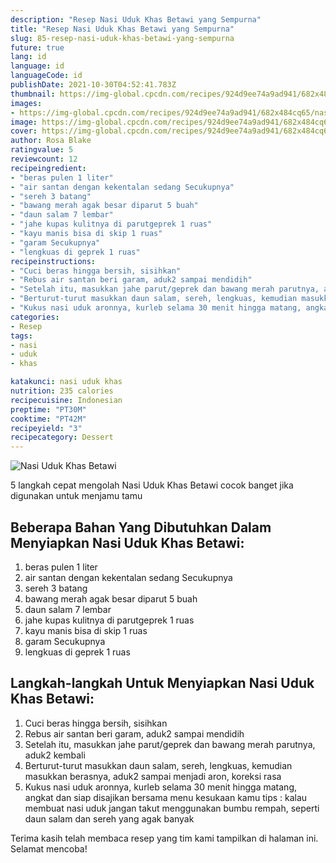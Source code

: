```yaml
---
description: "Resep Nasi Uduk Khas Betawi yang Sempurna"
title: "Resep Nasi Uduk Khas Betawi yang Sempurna"
slug: 85-resep-nasi-uduk-khas-betawi-yang-sempurna
future: true
lang: id
language: id
languageCode: id
publishDate: 2021-10-30T04:52:41.783Z 
thumbnail: https://img-global.cpcdn.com/recipes/924d9ee74a9ad941/682x484cq65/nasi-uduk-khas-betawi-foto-resep-utama.png
images:
- https://img-global.cpcdn.com/recipes/924d9ee74a9ad941/682x484cq65/nasi-uduk-khas-betawi-foto-resep-utama.png
image: https://img-global.cpcdn.com/recipes/924d9ee74a9ad941/682x484cq65/nasi-uduk-khas-betawi-foto-resep-utama.png
cover: https://img-global.cpcdn.com/recipes/924d9ee74a9ad941/682x484cq65/nasi-uduk-khas-betawi-foto-resep-utama.png
author: Rosa Blake
ratingvalue: 5
reviewcount: 12
recipeingredient:
- "beras pulen 1 liter"
- "air santan dengan kekentalan sedang Secukupnya"
- "sereh 3 batang"
- "bawang merah agak besar diparut 5 buah"
- "daun salam 7 lembar"
- "jahe kupas kulitnya di parutgeprek 1 ruas"
- "kayu manis bisa di skip 1 ruas"
- "garam Secukupnya"
- "lengkuas di geprek 1 ruas"
recipeinstructions:
- "Cuci beras hingga bersih, sisihkan"
- "Rebus air santan beri garam, aduk2 sampai mendidih"
- "Setelah itu, masukkan jahe parut/geprek dan bawang merah parutnya, aduk2 kembali"
- "Berturut-turut masukkan daun salam, sereh, lengkuas, kemudian masukkan berasnya, aduk2 sampai menjadi aron, koreksi rasa"
- "Kukus nasi uduk aronnya, kurleb selama 30 menit hingga matang, angkat dan siap disajikan bersama menu kesukaan kamu tips : kalau membuat nasi uduk jangan takut menggunakan bumbu rempah, seperti daun salam dan sereh yang agak banyak"
categories:
- Resep
tags:
- nasi
- uduk
- khas

katakunci: nasi uduk khas 
nutrition: 235 calories
recipecuisine: Indonesian
preptime: "PT30M"
cooktime: "PT42M"
recipeyield: "3"
recipecategory: Dessert
---
```



![Nasi Uduk Khas Betawi](https://img-global.cpcdn.com/recipes/924d9ee74a9ad941/682x484cq65/nasi-uduk-khas-betawi-foto-resep-utama.png)

5 langkah cepat mengolah  Nasi Uduk Khas Betawi cocok banget jika digunakan untuk menjamu tamu

<!--inarticleads1-->

## Beberapa Bahan Yang Dibutuhkan Dalam Menyiapkan Nasi Uduk Khas Betawi:

1. beras pulen 1 liter
1. air santan dengan kekentalan sedang Secukupnya
1. sereh 3 batang
1. bawang merah agak besar diparut 5 buah
1. daun salam 7 lembar
1. jahe kupas kulitnya di parutgeprek 1 ruas
1. kayu manis bisa di skip 1 ruas
1. garam Secukupnya
1. lengkuas di geprek 1 ruas



<!--inarticleads2-->

## Langkah-langkah Untuk Menyiapkan Nasi Uduk Khas Betawi:

1. Cuci beras hingga bersih, sisihkan
1. Rebus air santan beri garam, aduk2 sampai mendidih
1. Setelah itu, masukkan jahe parut/geprek dan bawang merah parutnya, aduk2 kembali
1. Berturut-turut masukkan daun salam, sereh, lengkuas, kemudian masukkan berasnya, aduk2 sampai menjadi aron, koreksi rasa
1. Kukus nasi uduk aronnya, kurleb selama 30 menit hingga matang, angkat dan siap disajikan bersama menu kesukaan kamu tips : kalau membuat nasi uduk jangan takut menggunakan bumbu rempah, seperti daun salam dan sereh yang agak banyak




Terima kasih telah membaca resep yang tim kami tampilkan di halaman ini. Selamat mencoba!

